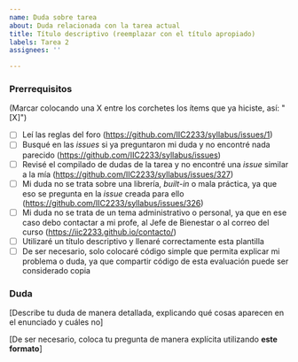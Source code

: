```yaml
---
name: Duda sobre tarea
about: Duda relacionada con la tarea actual
title: Título descriptivo (reemplazar con el título apropiado)
labels: Tarea 2
assignees: ''

---
```


<!-- **Esta es una plantilla para que dejes dudas relacionadas con la tarea actual. Si tienes dudas de otro tipo, utiliza la plantilla apropiada. Recuerda utilizar la pestaña "Preview" para ver cómo se vería tu *issue* antes de publicarla.** -->

### Prerrequisitos
(Marcar colocando una X entre los corchetes los ítems que ya hiciste, así: "[X]")

* [ ] Leí las reglas del foro (https://github.com/IIC2233/syllabus/issues/1)
* [ ] Busqué en las *issues* si ya preguntaron mi duda y no encontré nada parecido (https://github.com/IIC2233/syllabus/issues)
* [ ] Revisé el compilado de dudas de la tarea y no encontré una *issue* similar a la mía (https://github.com/IIC2233/syllabus/issues/327)
* [ ] Mi duda no se trata sobre una librería, *built-in* o mala práctica, ya que eso se pregunta en la *issue* creada para ello (https://github.com/IIC2233/syllabus/issues/326)
* [ ] Mi duda no se trata de un tema administrativo o personal, ya que en ese caso debo contactar a mi profe, al Jefe de Bienestar o al correo del curso (https://iic2233.github.io/contacto/)
* [ ] Utilizaré un título descriptivo y llenaré correctamente esta plantilla
* [ ] De ser necesario, solo colocaré código simple que permita explicar mi problema o duda, ya que compartir código de esta evaluación puede ser considerado copia

### Duda

[Describe tu duda de manera detallada, explicando qué cosas aparecen en el enunciado y cuáles no]

[De ser necesario, coloca tu pregunta de manera explícita utilizando **este formato**]

